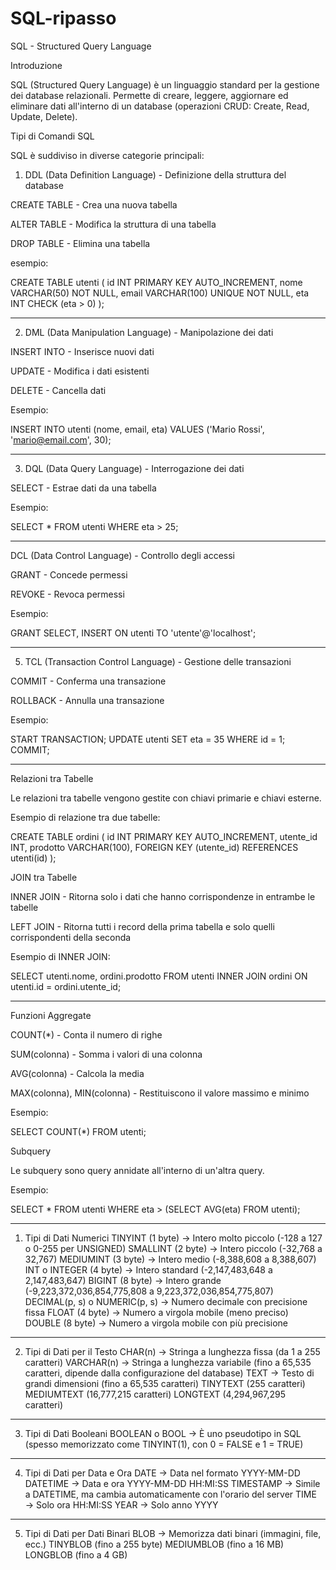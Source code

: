 # SQL-ripasso


SQL - Structured Query Language

Introduzione

SQL (Structured Query Language) è un linguaggio standard per la gestione dei database relazionali. Permette di creare, leggere, aggiornare ed eliminare dati all'interno di un database (operazioni CRUD: Create, Read, Update, Delete).

Tipi di Comandi SQL

SQL è suddiviso in diverse categorie principali:

1. DDL (Data Definition Language) - Definizione della struttura del database

CREATE TABLE - Crea una nuova tabella

ALTER TABLE - Modifica la struttura di una tabella

DROP TABLE - Elimina una tabella

esempio:

CREATE TABLE utenti (
    id INT PRIMARY KEY AUTO_INCREMENT,
    nome VARCHAR(50) NOT NULL,
    email VARCHAR(100) UNIQUE NOT NULL,
    eta INT CHECK (eta > 0)
);

----------------------------------------------------------------------------------------------------------------------------------------------------

2. DML (Data Manipulation Language) - Manipolazione dei dati

INSERT INTO - Inserisce nuovi dati

UPDATE - Modifica i dati esistenti

DELETE - Cancella dati

Esempio:

INSERT INTO utenti (nome, email, eta) VALUES ('Mario Rossi', 'mario@email.com', 30);

----------------------------------------------------------------------------------------------------------------------------------------------------

3. DQL (Data Query Language) - Interrogazione dei dati

SELECT - Estrae dati da una tabella

Esempio:

SELECT * FROM utenti WHERE eta > 25;

----------------------------------------------------------------------------------------------------------------------------------------------------

DCL (Data Control Language) - Controllo degli accessi

GRANT - Concede permessi

REVOKE - Revoca permessi

Esempio:

GRANT SELECT, INSERT ON utenti TO 'utente'@'localhost';

----------------------------------------------------------------------------------------------------------------------------------------------------

5. TCL (Transaction Control Language) - Gestione delle transazioni

COMMIT - Conferma una transazione

ROLLBACK - Annulla una transazione

Esempio:

START TRANSACTION;
UPDATE utenti SET eta = 35 WHERE id = 1;
COMMIT;

----------------------------------------------------------------------------------------------------------------------------------------------------

Relazioni tra Tabelle

Le relazioni tra tabelle vengono gestite con chiavi primarie e chiavi esterne.

Esempio di relazione tra due tabelle:

CREATE TABLE ordini (
    id INT PRIMARY KEY AUTO_INCREMENT,
    utente_id INT,
    prodotto VARCHAR(100),
    FOREIGN KEY (utente_id) REFERENCES utenti(id)
);

JOIN tra Tabelle

INNER JOIN - Ritorna solo i dati che hanno corrispondenze in entrambe le tabelle

LEFT JOIN - Ritorna tutti i record della prima tabella e solo quelli corrispondenti della seconda

Esempio di INNER JOIN:

SELECT utenti.nome, ordini.prodotto
FROM utenti
INNER JOIN ordini ON utenti.id = ordini.utente_id;

----------------------------------------------------------------------------------------------------------------------------------------------------

Funzioni Aggregate

COUNT(*) - Conta il numero di righe

SUM(colonna) - Somma i valori di una colonna

AVG(colonna) - Calcola la media

MAX(colonna), MIN(colonna) - Restituiscono il valore massimo e minimo

Esempio:

SELECT COUNT(*) FROM utenti;

Subquery

Le subquery sono query annidate all'interno di un'altra query.

Esempio:

SELECT * FROM utenti WHERE eta > (SELECT AVG(eta) FROM utenti);


----------------------------------------------------------------------------------------------------------------------------------------------------


1. Tipi di Dati Numerici
TINYINT (1 byte) → Intero molto piccolo (-128 a 127 o 0-255 per UNSIGNED)
SMALLINT (2 byte) → Intero piccolo (-32,768 a 32,767)
MEDIUMINT (3 byte) → Intero medio (-8,388,608 a 8,388,607)
INT o INTEGER (4 byte) → Intero standard (-2,147,483,648 a 2,147,483,647)
BIGINT (8 byte) → Intero grande (-9,223,372,036,854,775,808 a 9,223,372,036,854,775,807)
DECIMAL(p, s) o NUMERIC(p, s) → Numero decimale con precisione fissa
FLOAT (4 byte) → Numero a virgola mobile (meno preciso)
DOUBLE (8 byte) → Numero a virgola mobile con più precisione

----------------------------------------------------------------------------------------------------------------------------------------------------

2. Tipi di Dati per il Testo
CHAR(n) → Stringa a lunghezza fissa (da 1 a 255 caratteri)
VARCHAR(n) → Stringa a lunghezza variabile (fino a 65,535 caratteri, dipende dalla configurazione del database)
TEXT → Testo di grandi dimensioni (fino a 65,535 caratteri)
TINYTEXT (255 caratteri)
MEDIUMTEXT (16,777,215 caratteri)
LONGTEXT (4,294,967,295 caratteri)

----------------------------------------------------------------------------------------------------------------------------------------------------

3. Tipi di Dati Booleani
BOOLEAN o BOOL → È uno pseudotipo in SQL (spesso memorizzato come TINYINT(1), con 0 = FALSE e 1 = TRUE)

----------------------------------------------------------------------------------------------------------------------------------------------------

4. Tipi di Dati per Data e Ora
DATE → Data nel formato YYYY-MM-DD
DATETIME → Data e ora YYYY-MM-DD HH:MI:SS
TIMESTAMP → Simile a DATETIME, ma cambia automaticamente con l'orario del server
TIME → Solo ora HH:MI:SS
YEAR → Solo anno YYYY

----------------------------------------------------------------------------------------------------------------------------------------------------

5. Tipi di Dati per Dati Binari
BLOB → Memorizza dati binari (immagini, file, ecc.)
TINYBLOB (fino a 255 byte)
MEDIUMBLOB (fino a 16 MB)
LONGBLOB (fino a 4 GB)
